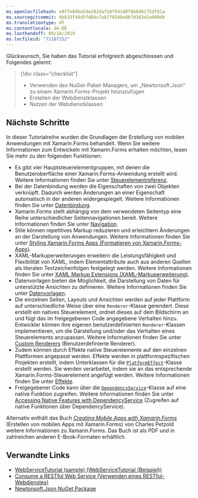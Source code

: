```yaml
---
ms.openlocfilehash: e0f7e89be5de282daf10f941d0f0b8d0175df81a
ms.sourcegitcommit: 6b833f44d5fd8dc7ab7f8546e8b7d383e5a989db
ms.translationtype: HT
ms.contentlocale: de-DE
ms.lasthandoff: 09/18/2019
ms.locfileid: "71107252"
---
```

Glückwunsch, Sie haben das Tutorial erfolgreich abgeschlossen und Folgendes gelernt:

> [!div class="checklist"]
>
> - Verwenden des NuGet-Paket-Managers, um „Newtonsoft.Json“ zu einem Xamarin.Forms-Projekt hinzuzufügen
> - Erstellen der Webdienstklassen
> - Nutzen der Webdienstklassen

## <a name="next-steps"></a>Nächste Schritte

In dieser Tutorialreihe wurden die Grundlagen der Erstellung von mobilen Anwendungen mit Xamarin.Forms behandelt. Wenn Sie weitere Informationen zum Entwickeln mit Xamarin.Forms erhalten möchten, lesen Sie mehr zu den folgenden Funktionen:

- Es gibt vier Hauptsteuerelementgruppen, mit denen die Benutzeroberfläche einer Xamarin.Forms-Anwendung erstellt wird. Weitere Informationen finden Sie unter [Steuerelementreferenz](~/xamarin-forms/user-interface/controls/index.md).
- Bei der Datenbindung werden die Eigenschaften von zwei Objekten verknüpft. Dadurch werden Änderungen an einer Eigenschaft automatisch in der anderen widergespiegelt. Weitere Informationen finden Sie unter [Datenbindung](~/xamarin-forms/app-fundamentals/data-binding/index.md).
- Xamarin.Forms stellt abhängig von dem verwendeten Seitentyp eine Reihe unterschiedlicher Seitennavigationen bereit. Weitere Informationen finden Sie unter [Navigation](~/xamarin-forms/app-fundamentals/navigation/index.md).
- Stile können repetitives Markup reduzieren und erleichtern Änderungen an der Darstellung von Anwendungen. Weitere Informationen finden Sie unter [Styling Xamarin.Forms Apps (Formatieren von Xamarin.Forms-Apps)](~/xamarin-forms/user-interface/styles/index.md).
- XAML-Markuperweiterungen erweitern die Leistungsfähigkeit und Flexibilität von XAML, indem Elementattribute auch aus anderen Quellen als literalen Textzeichenfolgen festgelegt werden. Weitere Informationen finden Sie unter [XAML Markup Extensions (XAML-Markuperweiterung)](~/xamarin-forms/xaml/markup-extensions/index.md).
- Datenvorlagen bieten die Möglichkeit, die Darstellung von Daten für unterstützte Ansichten zu definieren. Weitere Informationen finden Sie unter [Datenvorlagen](~/xamarin-forms/app-fundamentals/templates/data-templates/index.md).
- Die einzelnen Seiten, Layouts und Ansichten werden auf jeder Plattform auf unterschiedliche Weise über eine `Renderer`-Klasse gerendert. Diese erstellt ein natives Steuerelement, ordnet dieses auf dem Bildschirm an und fügt das im freigegebenen Code angegebene Verhalten hinzu. Entwickler können ihre eigenen benutzerdefinierten `Renderer`-Klassen implementieren, um die Darstellung und/oder das Verhalten eines Steuerelements anzupassen. Weitere Informationen finden Sie unter [Custom Renderers](~/xamarin-forms/app-fundamentals/custom-renderer/index.md) (Benutzerdefinierte Renderer).
- Zudem können durch Effekte native Steuerelemente auf den einzelnen Plattformen angepasst werden. Effekte werden in plattformspezifischen Projekten erstellt, indem Unterklassen für die [`PlatformEffect`](xref:Xamarin.Forms.PlatformEffect`2)-Klasse erstellt werden. Sie werden verarbeitet, indem sie an das entsprechende Xamarin.Forms-Steuerelement angefügt werden. Weitere Informationen finden Sie unter [Effekte](~/xamarin-forms/app-fundamentals/effects/index.md).
- Freigegebener Code kann über die [`DependencyService`](xref:Xamarin.Forms.DependencyService)-Klasse auf eine native Funktion zugreifen. Weitere Informationen finden Sie unter [Accessing Native Features with DependencyService](~/xamarin-forms/app-fundamentals/dependency-service/index.md) (Zugreifen auf native Funktionen über DependencyService).

Alternativ enthält das Buch [_Creating Mobile Apps with Xamarin.Forms_](~/xamarin-forms/creating-mobile-apps-xamarin-forms/index.md) (Erstellen von mobilen Apps mit Xamarin.Forms) von Charles Petzold weitere Informationen zu Xamarin.Forms. Das Buch ist als PDF und in zahlreichen anderen E-Book-Formaten erhältlich.

## <a name="related-links"></a>Verwandte Links

- [WebServiceTutorial (sample) (WebServiceTutorial (Beispiel))](https://docs.microsoft.com/samples/xamarin/xamarin-forms-samples/getstarted-tutorials-webservicetutorial/)
- [Consume a RESTful Web Service (Verwenden eines RESTful-Webdienstes)](~/xamarin-forms/data-cloud/web-services/rest.md)
- [Newtonsoft.Json NuGet Package](https://www.nuget.org/packages/Newtonsoft.Json/)
